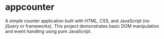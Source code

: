 # appcounter
A simple counter application built with HTML, CSS, and JavaScript (no jQuery or frameworks). This project demonstrates basic DOM manipulation and event handling using pure JavaScript.
